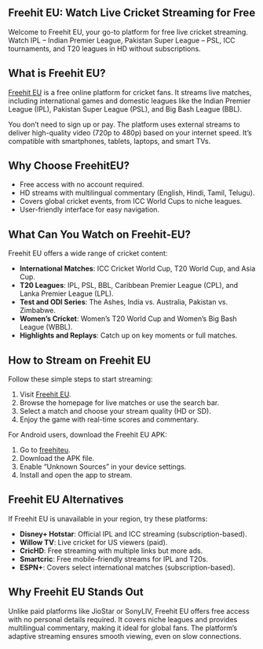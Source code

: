 <h2>Freehit EU: Watch Live Cricket Streaming for Free</h2>
<p>Welcome to Freehit EU, your go-to platform for free live cricket streaming. Watch IPL &ndash; Indian Premier League, Pakistan Super League &ndash; PSL, ICC tournaments, and T20 leagues in HD without subscriptions.</p>
<h2>What is Freehit EU?</h2>
<p><a href="https://freehiteu.net">Freehit EU</a> is a free online platform for cricket fans. It streams live matches, including international games and domestic leagues like the Indian Premier League (IPL), Pakistan Super League (PSL), and Big Bash League (BBL).</p>
<p>You don&rsquo;t need to sign up or pay. The platform uses external streams to deliver high-quality video (720p to 480p) based on your internet speed. It&rsquo;s compatible with smartphones, tablets, laptops, and smart TVs.</p>
<h2><strong>Why Choose FreehitEU?</strong></h2>
<ul>
<li>Free access with no account required.</li>
<li>HD streams with multilingual commentary (English, Hindi, Tamil, Telugu).</li>
<li>Covers global cricket events, from ICC World Cups to niche leagues.</li>
<li>User-friendly interface for easy navigation.</li>
</ul>
<h2>What Can You Watch on Freehit-EU?</h2>
<p>Freehit EU offers a wide range of cricket content:</p>
<ul>
<li><strong>International Matches</strong>: ICC Cricket World Cup, T20 World Cup, and Asia Cup.</li>
<li><strong>T20 Leagues</strong>: IPL, PSL, BBL, Caribbean Premier League (CPL), and Lanka Premier League (LPL).</li>
<li><strong>Test and ODI Series</strong>: The Ashes, India vs. Australia, Pakistan vs. Zimbabwe.</li>
<li><strong>Women&rsquo;s Cricket</strong>: Women&rsquo;s T20 World Cup and Women&rsquo;s Big Bash League (WBBL).</li>
<li><strong>Highlights and Replays</strong>: Catch up on key moments or full matches.</li>
</ul>
<h2>How to Stream on Freehit EU</h2>
<p>Follow these simple steps to start streaming:</p>
<ol>
<li>Visit <a href="https://freehiteu.net">Freehit EU</a>.</li>
<li>Browse the homepage for live matches or use the search bar.</li>
<li>Select a match and choose your stream quality (HD or SD).</li>
<li>Enjoy the game with real-time scores and commentary.</li>
</ol>
<p>For Android users, download the Freehit EU APK:</p>
<ol>
<li>Go to <a href="https://freehiteu.net">freehiteu</a>.</li>
<li>Download the APK file.</li>
<li>Enable &ldquo;Unknown Sources&rdquo; in your device settings.</li>
<li>Install and open the app to stream.</li>
</ol>
<h2>Freehit EU Alternatives</h2>
<p>If Freehit EU is unavailable in your region, try these platforms:</p>
<ul>
<li><strong>Disney+ Hotstar</strong>: Official IPL and ICC streaming (subscription-based).</li>
<li><strong>Willow TV</strong>: Live cricket for US viewers (paid).</li>
<li><strong>CricHD</strong>: Free streaming with multiple links but more ads.</li>
<li><strong>Smartcric</strong>: Free mobile-friendly streams for IPL and T20s.</li>
<li><strong>ESPN+</strong>: Covers select international matches (subscription-based).</li>
</ul>
<h2>Why Freehit EU Stands Out</h2>
<p>Unlike paid platforms like JioStar or SonyLIV, Freehit EU offers free access with no personal details required. It covers niche leagues and provides multilingual commentary, making it ideal for global fans. The platform&rsquo;s adaptive streaming ensures smooth viewing, even on slow connections.</p>
